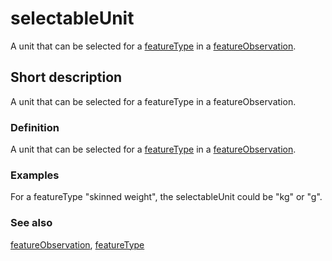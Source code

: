 # selectableUnit

A unit that can be selected for a [featureType](__DOCLINK__featureType/) in a [featureObservation](__DOCLINK__featureObservation/).


## Short description

A unit that can be selected for a featureType in a featureObservation.


### Definition

A unit that can be selected for a [featureType](__DOCLINK__featureType/) in a [featureObservation](__DOCLINK__featureObservation/).


### Examples
For a featureType "skinned weight", the selectableUnit could be "kg" or "g".


### See also

[featureObservation](__DOCLINK__featureObservation/), [featureType](__DOCLINK__featureType/)

